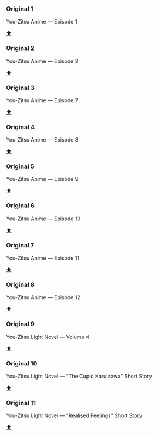 ### Original 1

You-Zitsu Anime — Episode 1

[:arrow_up:](../plot/anime.md)

### Original 2

You-Zitsu Anime — Episode 2

[:arrow_up:](../plot/anime.md)

### Original 3

You-Zitsu Anime — Episode 7

[:arrow_up:](../plot/anime.md)

### Original 4

You-Zitsu Anime — Episode 8

[:arrow_up:](../plot/anime.md)

### Original 5

You-Zitsu Anime — Episode 9

[:arrow_up:](../plot/anime.md)

### Original 6

You-Zitsu Anime — Episode 10

[:arrow_up:](../plot/anime.md)

### Original 7

You-Zitsu Anime — Episode 11

[:arrow_up:](../plot/anime.md)

### Original 8

You-Zitsu Anime — Episode 12

[:arrow_up:](../plot/anime.md)

### Original 9

You-Zitsu Light Novel — Volume 4

[:arrow_up:](../plot/vol4.md)

### Original 10

You-Zitsu Light Novel — "The Cupid Karuizawa" Short Story

[:arrow_up:](../plot/vol75.md)

### Original 11

You-Zitsu Light Novel — "Realised Feelings" Short Story

[:arrow_up:](../plot/vol75.md)